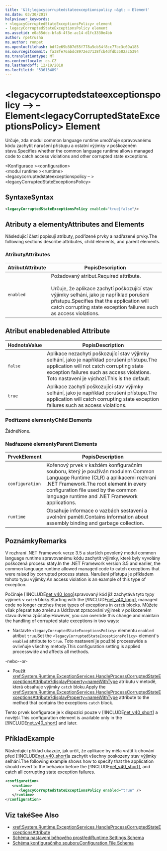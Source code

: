 ```yaml
---
title: '&lt;legacycorruptedstateexceptionspolicy –&gt; – Element'
ms.date: 03/30/2017
helpviewer_keywords:
- <legacyCorruptedStateExceptionsPolicy> element
- legacyCorruptedStateExceptionsPolicy element
ms.assetid: e0a55ddc-bfa8-4f3e-ac14-d1fc3330e4bb
author: rpetrusha
ms.author: ronpet
ms.openlocfilehash: bdf2e69b307d55f778a5cb54f8cc77bc3c69a185
ms.sourcegitcommit: fa38fe76abdc8972e37138fcb4dfdb3502ac5394
ms.translationtype: MT
ms.contentlocale: cs-CZ
ms.lasthandoff: 12/19/2018
ms.locfileid: "53613489"
---
```

# <a name="ltlegacycorruptedstateexceptionspolicygt-element"></a><span data-ttu-id="a52d4-102">&lt;legacycorruptedstateexceptionspolicy –&gt; – Element</span><span class="sxs-lookup"><span data-stu-id="a52d4-102">&lt;legacyCorruptedStateExceptionsPolicy&gt; Element</span></span>
<span data-ttu-id="a52d4-103">Určuje, zda modul common language runtime umožňuje spravovanému kódu zachytit narušení přístupu a ostatní výjimky v poškozeném stavu.</span><span class="sxs-lookup"><span data-stu-id="a52d4-103">Specifies whether the common language runtime allows managed code to catch access violations and other corrupted state exceptions.</span></span>  
  
 <span data-ttu-id="a52d4-104">\<Konfigurace ></span><span class="sxs-lookup"><span data-stu-id="a52d4-104">\<configuration></span></span>  
<span data-ttu-id="a52d4-105">\<modul runtime ></span><span class="sxs-lookup"><span data-stu-id="a52d4-105">\<runtime></span></span>  
<span data-ttu-id="a52d4-106">\<legacycorruptedstateexceptionspolicy – ></span><span class="sxs-lookup"><span data-stu-id="a52d4-106">\<legacyCorruptedStateExceptionsPolicy></span></span>  
  
## <a name="syntax"></a><span data-ttu-id="a52d4-107">Syntaxe</span><span class="sxs-lookup"><span data-stu-id="a52d4-107">Syntax</span></span>  
  
```xml  
<legacyCorruptedStateExceptionsPolicy enabled="true|false"/>  
```  
  
## <a name="attributes-and-elements"></a><span data-ttu-id="a52d4-108">Atributy a elementy</span><span class="sxs-lookup"><span data-stu-id="a52d4-108">Attributes and Elements</span></span>  
 <span data-ttu-id="a52d4-109">Následující části popisují atributy, podřízené prvky a nadřazené prvky.</span><span class="sxs-lookup"><span data-stu-id="a52d4-109">The following sections describe attributes, child elements, and parent elements.</span></span>  
  
### <a name="attributes"></a><span data-ttu-id="a52d4-110">Atributy</span><span class="sxs-lookup"><span data-stu-id="a52d4-110">Attributes</span></span>  
  
|<span data-ttu-id="a52d4-111">Atribut</span><span class="sxs-lookup"><span data-stu-id="a52d4-111">Attribute</span></span>|<span data-ttu-id="a52d4-112">Popis</span><span class="sxs-lookup"><span data-stu-id="a52d4-112">Description</span></span>|  
|---------------|-----------------|  
|`enabled`|<span data-ttu-id="a52d4-113">Požadovaný atribut.</span><span class="sxs-lookup"><span data-stu-id="a52d4-113">Required attribute.</span></span><br /><br /> <span data-ttu-id="a52d4-114">Určuje, že aplikace zachytí poškozující stav výjimky selhání, jako je například porušení přístupu.</span><span class="sxs-lookup"><span data-stu-id="a52d4-114">Specifies that the application will catch corrupting state exception failures such as access violations.</span></span>|  
  
## <a name="enabled-attribute"></a><span data-ttu-id="a52d4-115">Atribut enabled</span><span class="sxs-lookup"><span data-stu-id="a52d4-115">enabled Attribute</span></span>  
  
|<span data-ttu-id="a52d4-116">Hodnota</span><span class="sxs-lookup"><span data-stu-id="a52d4-116">Value</span></span>|<span data-ttu-id="a52d4-117">Popis</span><span class="sxs-lookup"><span data-stu-id="a52d4-117">Description</span></span>|  
|-----------|-----------------|  
|`false`|<span data-ttu-id="a52d4-118">Aplikace nezachytí poškozující stav výjimky selhání, jako je například porušení přístupu.</span><span class="sxs-lookup"><span data-stu-id="a52d4-118">The application will not catch corrupting state exception failures such as access violations.</span></span> <span data-ttu-id="a52d4-119">Toto nastavení je výchozí.</span><span class="sxs-lookup"><span data-stu-id="a52d4-119">This is the default.</span></span>|  
|`true`|<span data-ttu-id="a52d4-120">Aplikace zachytí poškozující stav výjimky selhání, jako je například porušení přístupu.</span><span class="sxs-lookup"><span data-stu-id="a52d4-120">The application will catch corrupting state exception failures such as access violations.</span></span>|  
  
### <a name="child-elements"></a><span data-ttu-id="a52d4-121">Podřízené elementy</span><span class="sxs-lookup"><span data-stu-id="a52d4-121">Child Elements</span></span>  
 <span data-ttu-id="a52d4-122">Žádné</span><span class="sxs-lookup"><span data-stu-id="a52d4-122">None.</span></span>  
  
### <a name="parent-elements"></a><span data-ttu-id="a52d4-123">Nadřazené elementy</span><span class="sxs-lookup"><span data-stu-id="a52d4-123">Parent Elements</span></span>  
  
|<span data-ttu-id="a52d4-124">Prvek</span><span class="sxs-lookup"><span data-stu-id="a52d4-124">Element</span></span>|<span data-ttu-id="a52d4-125">Popis</span><span class="sxs-lookup"><span data-stu-id="a52d4-125">Description</span></span>|  
|-------------|-----------------|  
|`configuration`|<span data-ttu-id="a52d4-126">Kořenový prvek v každém konfiguračním souboru, který je používán modulem Common Language Runtime (CLR) a aplikacemi rozhraní .NET Framework.</span><span class="sxs-lookup"><span data-stu-id="a52d4-126">The root element in every configuration file used by the common language runtime and .NET Framework applications.</span></span>|  
|`runtime`|<span data-ttu-id="a52d4-127">Obsahuje informace o vazbách sestavení a uvolnění paměti.</span><span class="sxs-lookup"><span data-stu-id="a52d4-127">Contains information about assembly binding and garbage collection.</span></span>|  
  
## <a name="remarks"></a><span data-ttu-id="a52d4-128">Poznámky</span><span class="sxs-lookup"><span data-stu-id="a52d4-128">Remarks</span></span>  
 <span data-ttu-id="a52d4-129">V rozhraní .NET Framework verze 3.5 a starších povolený modul common language runtime spravovanému kódu zachytit výjimky, které byly vyvolány poškozená procesu státy.</span><span class="sxs-lookup"><span data-stu-id="a52d4-129">In the .NET Framework version 3.5 and earlier, the common language runtime allowed managed code to catch exceptions that were raised by corrupted process states.</span></span> <span data-ttu-id="a52d4-130">Narušení přístupu je příkladem tohoto typu výjimky.</span><span class="sxs-lookup"><span data-stu-id="a52d4-130">An access violation is an example of this type of exception.</span></span>  
  
 <span data-ttu-id="a52d4-131">Počínaje [!INCLUDE[net_v40_long](../../../../../includes/net-v40-long-md.md)]spravovaný kód již zachytává tyto typy výjimek v `catch` bloky.</span><span class="sxs-lookup"><span data-stu-id="a52d4-131">Starting with the [!INCLUDE[net_v40_long](../../../../../includes/net-v40-long-md.md)], managed code no longer catches these types of exceptions in `catch` blocks.</span></span> <span data-ttu-id="a52d4-132">Můžete však přepsat tuto změnu a Udržovat zpracování výjimek v poškozeném stavu dvěma způsoby:</span><span class="sxs-lookup"><span data-stu-id="a52d4-132">However, you can override this change and maintain the handling of corrupted state exceptions in two ways:</span></span>  
  
-   <span data-ttu-id="a52d4-133">Nastavte `<legacyCorruptedStateExceptionsPolicy>` elementu `enabled` atribut `true`.</span><span class="sxs-lookup"><span data-stu-id="a52d4-133">Set the `<legacyCorruptedStateExceptionsPolicy>` element's `enabled` attribute to `true`.</span></span> <span data-ttu-id="a52d4-134">Toto nastavení je použité processwide a ovlivňuje všechny metody.</span><span class="sxs-lookup"><span data-stu-id="a52d4-134">This configuration setting is applied processwide and affects all methods.</span></span>  
  
 <span data-ttu-id="a52d4-135">-nebo-</span><span class="sxs-lookup"><span data-stu-id="a52d4-135">-or-</span></span>  
  
-   <span data-ttu-id="a52d4-136">Použít <xref:System.Runtime.ExceptionServices.HandleProcessCorruptedStateExceptionsAttribute?displayProperty=nameWithType> atributu v metodě, která obsahuje výjimky `catch` bloku.</span><span class="sxs-lookup"><span data-stu-id="a52d4-136">Apply the <xref:System.Runtime.ExceptionServices.HandleProcessCorruptedStateExceptionsAttribute?displayProperty=nameWithType> attribute to the method that contains the exceptions `catch` block.</span></span>  
  
 <span data-ttu-id="a52d4-137">Tento prvek konfigurace je k dispozici pouze v [!INCLUDE[net_v40_short](../../../../../includes/net-v40-short-md.md)] a novější.</span><span class="sxs-lookup"><span data-stu-id="a52d4-137">This configuration element is available only in the [!INCLUDE[net_v40_short](../../../../../includes/net-v40-short-md.md)] and later.</span></span>  
  
## <a name="example"></a><span data-ttu-id="a52d4-138">Příklad</span><span class="sxs-lookup"><span data-stu-id="a52d4-138">Example</span></span>  
 <span data-ttu-id="a52d4-139">Následující příklad ukazuje, jak určit, že aplikace by měla vrátit k chování před [!INCLUDE[net_v40_short](../../../../../includes/net-v40-short-md.md)]a zachytit všechny poskozeny stav výjimky selhání.</span><span class="sxs-lookup"><span data-stu-id="a52d4-139">The following example shows how to specify that the application should revert to the behavior before the [!INCLUDE[net_v40_short](../../../../../includes/net-v40-short-md.md)], and catch all corrupting state exception failures.</span></span>  
  
```xml  
<configuration>  
   <runtime>  
      <legacyCorruptedStateExceptionsPolicy enabled="true" />  
   </runtime>  
</configuration>  
```  
  
## <a name="see-also"></a><span data-ttu-id="a52d4-140">Viz také</span><span class="sxs-lookup"><span data-stu-id="a52d4-140">See Also</span></span>  
- <xref:System.Runtime.ExceptionServices.HandleProcessCorruptedStateExceptionsAttribute>  
- [<span data-ttu-id="a52d4-141">Schéma nastavení běhového prostředí</span><span class="sxs-lookup"><span data-stu-id="a52d4-141">Runtime Settings Schema</span></span>](../../../../../docs/framework/configure-apps/file-schema/runtime/index.md)  
- [<span data-ttu-id="a52d4-142">Schéma konfiguračního souboru</span><span class="sxs-lookup"><span data-stu-id="a52d4-142">Configuration File Schema</span></span>](../../../../../docs/framework/configure-apps/file-schema/index.md)
